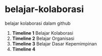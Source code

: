 # belajar-kolaborasi
belajar kolaborasi dalam github

1. **Timeline 1** Belajar Kolaborasi
2. **Timeline 2** Belajar Organisasi
3. **Timeline 3** Belajar Dasar Kepemimpinan
4. **Timeline 4**

